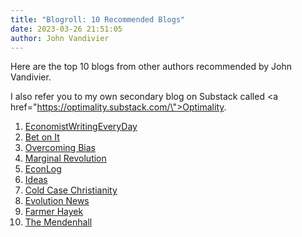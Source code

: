 ```yaml
---
title: "Blogroll: 10 Recommended Blogs"
date: 2023-03-26 21:51:05
author: John Vandivier
---
```




Here are the top 10 blogs from other authors recommended by John Vandivier.

I also refer you to my own secondary blog on Substack called <a href=\"https://optimality.substack.com/\">Optimality</a>.
<ol>
 	<li><a href=\"http://economistwritingeveryday.com\">EconomistWritingEveryDay</a></li>
 	<li><a href=\"https://betonit.substack.com/\">Bet on It</a></li>
 	<li><a href=\"https://www.overcomingbias.com/\">Overcoming Bias</a></li>
 	<li><a href=\"https://marginalrevolution.com/\">Marginal Revolution</a></li>
 	<li><a href=\"http://econlog.econlib.org/\">EconLog</a></li>
 	<li><a href=\"http://daviddfriedman.blogspot.com/\">Ideas</a></li>
 	<li><a href=\"http://coldcasechristianity.com/category/writings/\">Cold Case Christianity</a></li>
 	<li><a href=\"http://www.evolutionnews.org/\">Evolution News</a></li>
 	<li><a href=\"http://www.farmerhayek.com/\">Farmer Hayek</a></li>
 	<li><a href=\"http://themendenhall.com/\">The Mendenhall</a></li>
</ol>